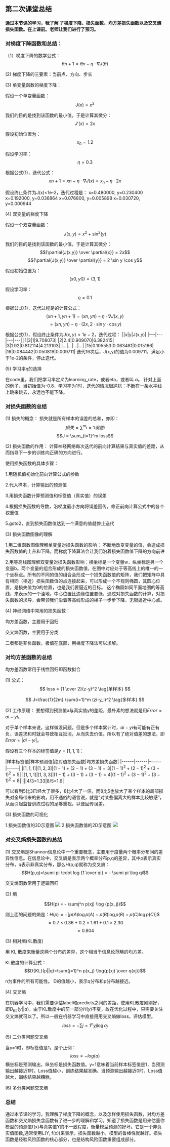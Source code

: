 ## 第二次课堂总结
#### 通过本节课的学习，我了解 了梯度下降、损失函数、均方差损失函数以及交叉熵损失函数。在上课前。老师让我们进行了预习。
### 对梯度下降函数和总结：
（1）梯度下降的数学公式：
$$\theta{n+1} = \theta{n} - \eta \cdot \nabla J(\theta) \tag{1}$$

(2) 梯度下降的三要素：当前点、方向、步长

(3) 单变量函数的梯度下降：

假设一个单变量函数：
$$J(x) = x ^2$$

我们的目的是找到该函数的最小值，于是计算其微分：
$$J'(x) = 2x$$

假设初始位置为：
$$x_0=1.2$$

假设学习率：
$$\eta = 0.3$$

根据公式(1)，迭代公式：
$$x{n+1} = x{n} - \eta \cdot \nabla J(x)= x_{n} - \eta \cdot 2x\tag{1}$$

假设终止条件为J(x)<1e-2，迭代过程是： x=0.480000, y=0.230400 x=0.192000, y=0.036864 x=0.076800, y=0.005898 x=0.030720, y=0.000944

(4) 双变量的梯度下降

假设一个双变量函数：
$$J(x,y) = x^2 + \sin^2(y)$$

我们的目的是找到该函数的最小值，于是计算其微分：
$${\partial{J(x,y)} \over \partial{x}} = 2x$$ $${\partial{J(x,y)} \over \partial{y}} = 2 \sin y \cos y$$

假设初始位置为：
$$(x0,y0)=(3,1)$$

假设学习率：
$$\eta = 0.1$$

根据公式(1)，迭代过程是的计算公式： $$(x{n+1},y{n+1}) = (xn,yn) - \eta \cdot \nabla J(x,y)$$ $$ = (xn,yn) - \eta \cdot (2x,2 \cdot \sin y \cdot \cos y) \tag{1}$$

根据公式(1)，假设终止条件为$J(x,y)<1e-2$，迭代过程：
||x|y|J(x,y)| |---|---|---|---| |1|3|1|9.708073| |2|2.4|0.909070|6.382415| |3|1.92|0.812114|4.213103| |...|...|...|...| |15|0.105553|0.063481|0.015166| |16|0.084442|0.050819|0.009711|
迭代16次后，J(x,y)的值为0.009711，满足小于1e-2的条件，停止迭代。

(5) 学习率η的选择

在code里，我们把学习率定义为learning_rate，或者eta，或者叫 $\alpha$。 针对上面的例子，当初始值为-0.8，学习率为1时，迭代的情况很尴尬：不断在一条水平线上跳来跳去，永远也不能下降。
### 对损失函数的总结
(1) 损失的概念：
损失就是所有样本的误差的总和，亦即： $$损失 = \sum^m{i=1}误差i$$ $$J = \sum_{i=1}^m loss$$

(2) 损失函数的作用：
计算神经网络每次迭代的前向计算结果与真实值的差距，从而指导下一步的训练向正确的方向进行。

使用损失函数的具体步骤：

1.用随机值初始化前向计算公式的参数

2.代入样本，计算输出的预测值

3.用损失函数计算预测值和标签值（真实值）的误差

4.根据损失函数的导数，沿梯度最小方向将误差回传，修正前向计算公式中的各个权重值

5.goto2，直到损失函数值达到一个满意的值就停止迭代

(3) 损失函数图像的理解

1.用二维函数图像理解单变量对损失函数的影响：
不断地改变变量的值，会造成损失函数值的上升和下降。而梯度下降算法会让我们沿着损失函数值下降的方向前进

2.用等高线图理解双变量对损失函数影响：横坐标是一个变量w，纵坐标是另一个变量b。两个变量的组合形成的损失函数值，在图中对应处于等高线上的唯一的一个坐标点。所有的不同的值的组合会形成一个损失函数值的矩阵，我们把矩阵中具有相同（相近）损失函数值的点连接起来，可以形成一个不规则椭圆，其圆心位置，是损失值为0的位置，也是我们要逼近的目标。
这个椭圆如同平面地图的等高线，来表示的一个洼地，中心位置比边缘位置要低，通过对损失函数的计算，对损失函数的求导，会带领我们沿着等高线形成的梯子一步步下降，无限逼近中心点。

(4) 神经网络中常用的损失函数：

均方差函数，主要用于回归

交叉熵函数，主要用于分类

二者都是非负函数，极值在底部，用梯度下降法可以求解。

### 对均方差函数的总结
均方差函数常用于线性回归即函数拟合

(1) 公式：
$$ loss = {1 \over 2}(z-y)^2 \tag{单样本} $$

$$ J=\frac{1}{2m} \sum{i=1}^m (zi-y_i)^2 \tag{多样本} $$

(2) 工作原理：
要想得到预测值a与真实值y的差距，最朴素的想法就是用$Error=ai-yi$。

对于单个样本来说，这样做没问题，但是多个样本累计时，$ai-yi$有可能有正有负，误差求和时就会导致相互抵消，从而失去价值。所以有了绝对值差的想法，即$Error=|ai-yi|$。

假设有三个样本的标签值是$y=[1,1,1]$：

|样本标签值|样本预测值|绝对值损失函数|均方差损失函数| |------|------|------|------| |$[1,1,1]$|$[1,2,3]$|$(1-1)+(2-1)+(3-1)=3$|$(1-1)^2+(2-1)^2+(3-1)^2=5$| |$[1,1,1]$|$[1,3,3]$|$(1-1)+(3-1)+(3-1)=4$|$(1-1)^2+(3-1)^2+(3-1)^2=8$| |||4/3=1.33|8/5=1.6|

可以看到5比3已经大了很多，8比4大了一倍，而8比5也放大了某个样本的局部损失对全局带来的影响，用不通俗的语言说，就是“对某些偏离大的样本比较敏感”，从而引起监督训练过程的足够重视，以便回传误差。

(3) 损失函数的可视化

1.损失函数值的3D示意图
![](1.jpg)
2.损失函数值的2D示意图
![](2.jpg)
### 对交叉熵损失函数的总结

(1) 交叉熵是Shannon信息论中一个重要概念，主要用于度量两个概率分布间的差异性信息。在信息论中，交叉熵是表示两个概率分布p,q的差异，其中p表示真实分布，q表示非真实分布，那么H(p,q)就称为交叉熵：
$$H(p,q)=\sumi pi \cdot log {1 \over qi} = - \sumi pi \log qi$$

交叉熵函数常用于逻辑回归

(2) 熵

$$H(p) = - \sumj^n p(xj) \log (p(x_j))$$

则上面的问题的熵是：$H(p) = -[p(A) \log p(A) + p(B) \log p(B) + p(C) \log p(C)]$$ $$=0.7 \times 0.36 + 0.2 \times 1.61 + 0.1 \times 2.30$$ $$=0.804$$

(3) 相对熵(KL散度)

用 KL 散度来衡量这两个分布的差异，这个相当于信息论范畴的均方差。

KL散度的计算公式：
$$D{KL}(p||q)=\sum{j=1}^n p(x_j) \log{p(xj) \over q(xj)}$$

n为事件的所有可能性。 D的值越小，表示q分布和p分布越接近。

(4) 交叉熵

在机器学习中，我们需要评估label和predicts之间的差距，使用KL散度刚刚好，即$D_{KL}(y||a)$，由于KL散度中的前一部分$H(y)$不变，故在优化过程中，只需要关注交叉熵就可以了。所以一般在机器学习中直接用用交叉熵做loss，评估模型。
$$loss =- \sum{j=1}^n yj \log a_j$$

(5) 二分类问题交叉熵

当y=1时，即标签值是1，是个正例：
$$loss = -log(a)$$
横坐标是预测输出，纵坐标是损失函数值。y=1意味着当前样本标签值是1，当预测输出越接近1时，Loss值越小，训练结果越准确。当预测输出越接近0时，Loss值越大，训练结果越糟糕。

(6) 多分类问题交叉熵

### 总结

  通过本节课的学习，我理解了梯度下降的概念，以及怎样使用损失函数，对均方差函数和交叉熵损失含函数有了进一步的理解和学习，知道了损失函数是用来估量你模型的预测值f(x)与真实值Y的不一致程度，衡量模型预测的好坏。它是一个非负实值函数,通常使用L(Y, f(x))来表示，损失函数越小，模型的鲁棒性就越好。损失函数是经验风险函数的核心部分，也是结构风险函数重要组成部分。